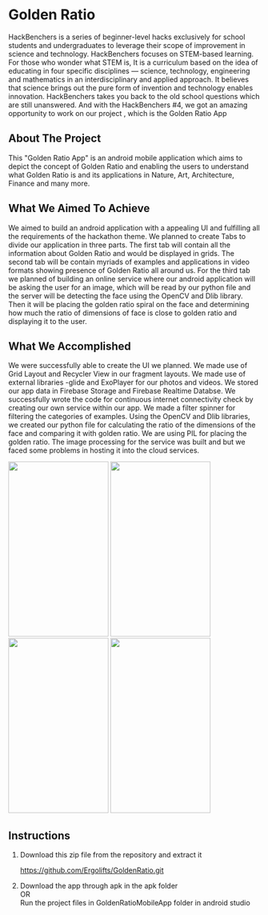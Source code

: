 # Golden Ratio

HackBenchers is a series of beginner-level hacks exclusively for school students and undergraduates to leverage their scope of improvement in science and technology. HackBenchers focuses on STEM-based learning. For those who wonder what STEM is, It is a curriculum based on the idea of educating in four specific disciplines — science, technology, engineering and mathematics in an interdisciplinary and applied approach. It believes that science brings out the pure form of invention and technology enables innovation. HackBenchers takes you back to the old school questions which are still unanswered. And with the HackBenchers #4, we got an amazing opportunity to work on our project , which is the Golden Ratio App

## About The Project
This "Golden Ratio App" is an android mobile application which aims to depict the concept of Golden Ratio and enabling the users to understand what Golden Ratio is and its applications in Nature, Art, Architecture, Finance and many more.

## What We Aimed To Achieve
We aimed to build an android application with a appealing UI and fulfilling all the requirements of the hackathon theme. We planned to create Tabs to divide our application in three parts. The first tab will contain all the information about Golden Ratio and would be displayed in grids. The second tab will be contain myriads of examples and applications in video formats showing presence of Golden Ratio all around us. For the third tab we planned of building an online service where our android application will be asking the user for an image, which will be read by our python file and the server will be detecting the face using the OpenCV and Dlib library. Then it will be placing the golden ratio spiral on the face and determining how much the ratio of dimensions of face is close to golden ratio and displaying it to the user.

## What We Accomplished
We were successfully able to create the UI we planned. We made use of Grid Layout and Recycler View in our fragment layouts. We made use of external libraries -glide and ExoPlayer for our photos and videos. We stored our app data in Firebase Storage and Firebase Realtime Databse. We successfully wrote the code for continuous internet connectivity check by creating our own service within our app. We made a filter spinner for filtering the categories of examples. Using the OpenCV and Dlib libraries, we created our python file for calculating the ratio of the dimensions of the face and comparing it with golden ratio. We are using PIL for placing the golden ratio. The image processing for the service was built and but we faced some problems in hosting it into the cloud services.

<img src="https://github.com/Ergolifts/GoldenRatio/blob/master/readmeImages/Snapshot.jpg" width="200" height="350">
<img src="https://github.com/Ergolifts/GoldenRatio/blob/master/readmeImages/Snapshot1.jpg" width="200" height="350">
<img src="https://github.com/Ergolifts/GoldenRatio/blob/master/readmeImages/Snapshot4.jpg" width="200" height="350">
<img src="https://github.com/Ergolifts/GoldenRatio/blob/master/readmeImages/Snapshot7.jpg" width="200" height="350">

## Instructions
1) Download this zip file from the repository and extract it

   https://github.com/Ergolifts/GoldenRatio.git 
    
2) Download the app through apk in the apk folder  
                    OR  
   Run the project files in GoldenRatioMobileApp folder in android studio
   

   







